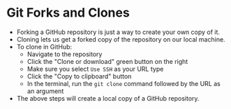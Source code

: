 # Git Forks and Clones

- Forking a GitHub repository is just a way to create your own copy of it.
- Cloning lets us get a forked copy of the repository on our local machine.
- To clone in GitHub:
  - Navigate to the repository
  - Click the "Clone or download" green button on the right
  - Make sure you select `Use SSH` as your URL type
  - Click the "Copy to clipboard" button
  - In the terminal, run the `git clone` command followed by the URL as an argument
- The above steps will create a local copy of a GitHub repository.